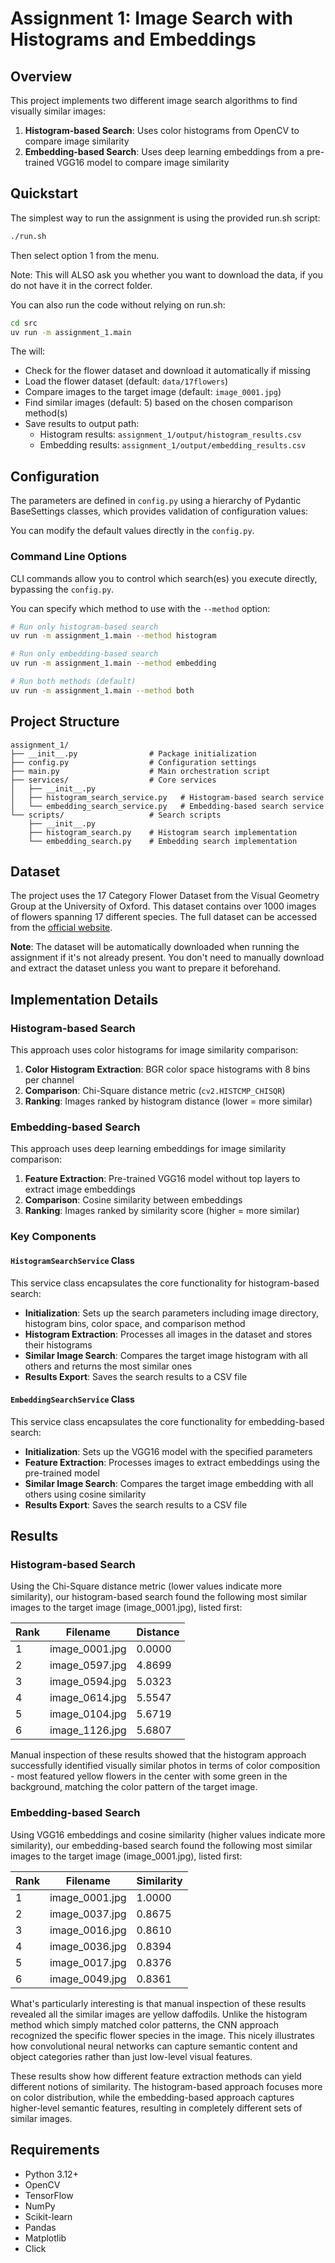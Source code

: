# Assignment 1: Image Search with Histograms and Embeddings

## Overview
This project implements two different image search algorithms to find visually similar images:
1. **Histogram-based Search**: Uses color histograms from OpenCV to compare image similarity
2. **Embedding-based Search**: Uses deep learning embeddings from a pre-trained VGG16 model to compare image similarity

## Quickstart

The simplest way to run the assignment is using the provided run.sh script:
```bash
./run.sh
```
Then select option 1 from the menu.

Note: This will ALSO ask you whether you want to download the data, if you do not have it in the correct folder.

You can also run the code without relying on run.sh:

```bash
cd src
uv run -m assignment_1.main
```

The will:
- Check for the flower dataset and download it automatically if missing
- Load the flower dataset (default: `data/17flowers`)
- Compare images to the target image (default: `image_0001.jpg`)
- Find similar images (default: 5) based on the chosen comparison method(s)
- Save results to output path:
  - Histogram results: `assignment_1/output/histogram_results.csv`
  - Embedding results: `assignment_1/output/embedding_results.csv`



## Configuration
The parameters are defined in `config.py` using a hierarchy of Pydantic BaseSettings classes, which provides validation of configuration values:

You can modify the default values directly in the `config.py`.

### Command Line Options
CLI commands allow you to control which search(es) you execute directly, bypassing the `config.py`.

You can specify which method to use with the `--method` option:

```bash
# Run only histogram-based search
uv run -m assignment_1.main --method histogram

# Run only embedding-based search
uv run -m assignment_1.main --method embedding

# Run both methods (default)
uv run -m assignment_1.main --method both
```

## Project Structure
```
assignment_1/
├── __init__.py                # Package initialization
├── config.py                  # Configuration settings
├── main.py                    # Main orchestration script
├── services/                  # Core services
│   ├── __init__.py
│   ├── histogram_search_service.py   # Histogram-based search service
│   └── embedding_search_service.py   # Embedding-based search service
└── scripts/                   # Search scripts
    ├── __init__.py
    ├── histogram_search.py    # Histogram search implementation
    └── embedding_search.py    # Embedding search implementation
```

## Dataset
The project uses the 17 Category Flower Dataset from the Visual Geometry Group at the University of Oxford. This dataset contains over 1000 images of flowers spanning 17 different species. The full dataset can be accessed from the [official website](https://www.robots.ox.ac.uk/~vgg/data/flowers/17/index.html).

**Note**: The dataset will be automatically downloaded when running the assignment if it's not already present. You don't need to manually download and extract the dataset unless you want to prepare it beforehand.


## Implementation Details

### Histogram-based Search
This approach uses color histograms for image similarity comparison:
1. **Color Histogram Extraction**: BGR color space histograms with 8 bins per channel
2. **Comparison**: Chi-Square distance metric (`cv2.HISTCMP_CHISQR`)
3. **Ranking**: Images ranked by histogram distance (lower = more similar)

### Embedding-based Search
This approach uses deep learning embeddings for image similarity comparison:
1. **Feature Extraction**: Pre-trained VGG16 model without top layers to extract image embeddings
2. **Comparison**: Cosine similarity between embeddings
3. **Ranking**: Images ranked by similarity score (higher = more similar)

### Key Components

#### `HistogramSearchService` Class
This service class encapsulates the core functionality for histogram-based search:
- **Initialization**: Sets up the search parameters including image directory, histogram bins, color space, and comparison method
- **Histogram Extraction**: Processes all images in the dataset and stores their histograms
- **Similar Image Search**: Compares the target image histogram with all others and returns the most similar ones
- **Results Export**: Saves the search results to a CSV file

#### `EmbeddingSearchService` Class
This service class encapsulates the core functionality for embedding-based search:
- **Initialization**: Sets up the VGG16 model with the specified parameters
- **Feature Extraction**: Processes images to extract embeddings using the pre-trained model
- **Similar Image Search**: Compares the target image embedding with all others using cosine similarity
- **Results Export**: Saves the search results to a CSV file

## Results

### Histogram-based Search
Using the Chi-Square distance metric (lower values indicate more similarity), our histogram-based search found the following most similar images to the target image (image_0001.jpg), listed first:

| Rank | Filename       | Distance     |
|------|---------------|--------------|
| 1    | image_0001.jpg | 0.0000       |
| 2    | image_0597.jpg | 4.8699       |
| 3    | image_0594.jpg | 5.0323       |
| 4    | image_0614.jpg | 5.5547       |
| 5    | image_0104.jpg | 5.6719       |
| 6    | image_1126.jpg | 5.6807       |

Manual inspection of these results showed that the histogram approach successfully identified visually similar photos in terms of color composition - most featured yellow flowers in the center with some green in the background, matching the color pattern of the target image.

### Embedding-based Search
Using VGG16 embeddings and cosine similarity (higher values indicate more similarity), our embedding-based search found the following most similar images to the target image (image_0001.jpg), listed first:

| Rank | Filename       | Similarity   |
|------|---------------|--------------|
| 1    | image_0001.jpg | 1.0000       |
| 2    | image_0037.jpg | 0.8675       |
| 3    | image_0016.jpg | 0.8610       |
| 4    | image_0036.jpg | 0.8394       |
| 5    | image_0017.jpg | 0.8376       |
| 6    | image_0049.jpg | 0.8361       |

What's particularly interesting is that manual inspection of these results revealed all the similar images are yellow daffodils. Unlike the histogram method which simply matched color patterns, the CNN approach recognized the specific flower species in the image. This nicely illustrates how convolutional neural networks can capture semantic content and object categories rather than just low-level visual features.

These results show how different feature extraction methods can yield different notions of similarity. The histogram-based approach focuses more on color distribution, while the embedding-based approach captures higher-level semantic features, resulting in completely different sets of similar images.

## Requirements
- Python 3.12+
- OpenCV
- TensorFlow
- NumPy
- Scikit-learn
- Pandas
- Matplotlib
- Click